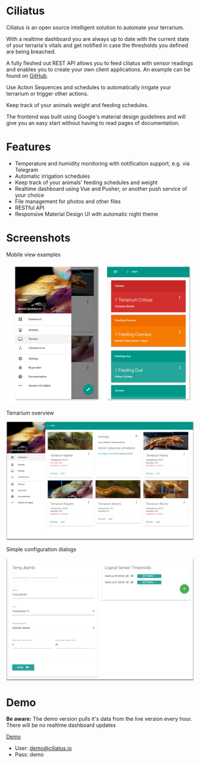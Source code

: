 # Ciliatus
Ciliatus is an open source intelligent solution to automate your terrarium.

With a realtime dashboard you are always up to date with the current state of your terraria's vitals and get notified in case the thresholds you defined are being breached.

A fully fleshed out REST API allows you to feed ciliatus with sensor readings and enables you to create your own client applications. An example can be found on [GitHub](https://github.com/matthenning/ciliatus_controlunit).

Use Action Sequences and schedules to automatically irrigate your terrarium or trigger other actions.

Keep track of your animals weight and feeding schedules.

The frontend was built using Google's material design guidelines and will give you an easy start without having to read pages of documentation.

# Features

* Temperature and humidity monitoring with notification support, e.g. via Telegram
* Automatic irrigation schedules
* Keep track of your animals' feeding schedules and weight
* Realtime dashboard using Vue and Pusher, or another push service of your choice
* File management for photos and other files
* RESTful API
* Responsive Material Design UI with automatic night theme

# Screenshots

Mobile view examples

![Dashboard](/ciliatus_demo03.jpg?raw=true)

Terrarium overview

![Terraria](/ciliatus_demo01.png?raw=true)


Simple configuration dialogs

![Configuration](/ciliatus_demo02.png?raw=true)

# Demo

**Be aware:** The demo version pulls it's data from the live version every hour. There will be no realtime dashboard updates

[Demo](https://demo01.ciliatus.io)

* User: demo@ciliatus.io
* Pass: demo
